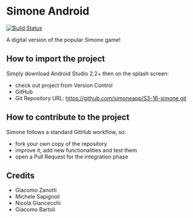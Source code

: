# Simone Android

[![Build Status](https://travis-ci.org/simoneapp/S3-16-simone.svg?branch=master)](https://travis-ci.org/nicorsm/S3-16-simone)

A digital version of the popular Simone game!

## How to import the project
Simply download Android Studio 2.2+ then on the splash screen:
- check out project from Version Control
- GitHub
- Git Repository URL: https://github.com/simoneapp/S3-16-simone.git

## How to contribute to the project
Simone follows a standard GitHub workflow, so:
- fork your own copy of the repository
- improve it, add new functionalities and test them
- open a Pull Request for the integration phase

## Credits

- Giacomo Zanotti
- Michele Sapignoli
- Nicola Giancecchi
- Giacomo Bartoli
